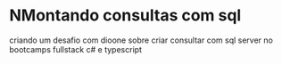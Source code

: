 <h1>NMontando consultas com sql</h1>
<p>criando um desafio com dioone sobre criar consultar com sql server no bootcamps fullstack c# e typescript</p>

